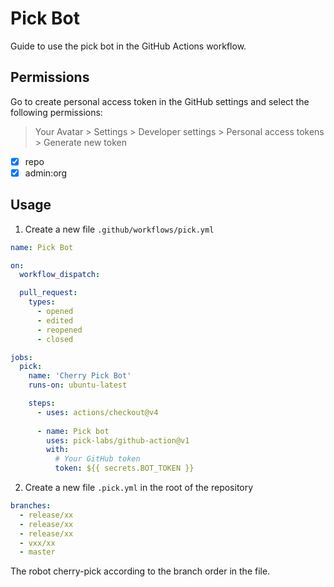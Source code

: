 # Pick Bot

 Guide to use the pick bot in the GitHub Actions workflow.

## Permissions

Go to create personal access token in the GitHub settings and select the following permissions:
> Your Avatar > Settings > Developer settings > Personal access tokens > Generate new token

-[x] repo 
-[x] admin:org

## Usage

1. Create a new file `.github/workflows/pick.yml`
```yaml
name: Pick Bot

on:
  workflow_dispatch:

  pull_request:
    types:
      - opened
      - edited
      - reopened
      - closed

jobs:
  pick:
    name: 'Cherry Pick Bot'
    runs-on: ubuntu-latest

    steps:
      - uses: actions/checkout@v4
        
      - name: Pick bot
        uses: pick-labs/github-action@v1
        with:
          # Your GitHub token
          token: ${{ secrets.BOT_TOKEN }}  
```
2. Create a new file `.pick.yml` in the root of the repository

```yaml
branches:
  - release/xx
  - release/xx
  - release/xx
  - vxx/xx
  - master
```

The robot cherry-pick according to the branch order in the file.
